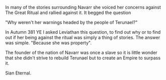 In many of the stories surrounding Navarr she voiced her concerns against The Great Ritual and rallied against it. It begged the question

"Why weren't her warnings headed by the people of Terunael?"

In Autumn 381 YE I asked Leviathan this question, to find out why or to find out if her being against the ritual was simply a thing of stories. The answer was simple. "Because she was property".

The founder of the nation of Navarr was once a slave so it is little wonder that she didn't strive to rebuild Terunael but to create an Empire to surpass it.

Sian Eternal.